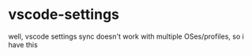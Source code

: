 # vscode-settings

well, vscode settings sync doesn't work with multiple OSes/profiles, so i have this
